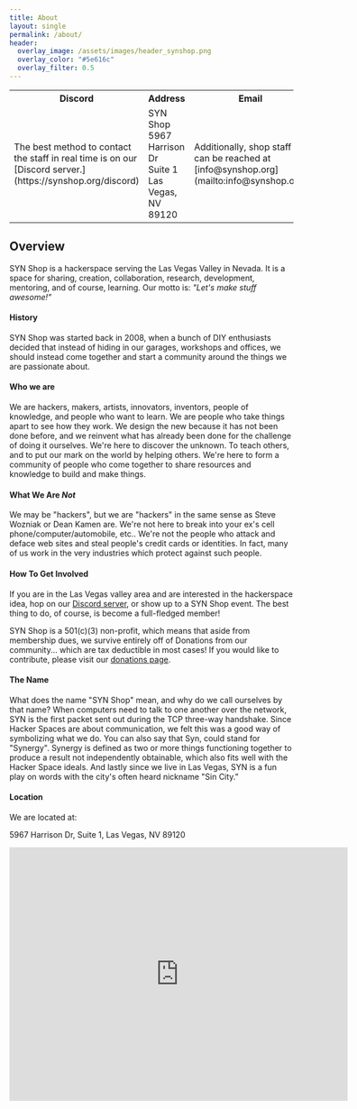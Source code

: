 ```yaml
---
title: About
layout: single
permalink: /about/
header:
  overlay_image: /assets/images/header_synshop.png
  overlay_color: "#5e616c"
  overlay_filter: 0.5
---
```

<table style="width:%">
<tr>
<th style="width:33%"> Discord </th>
<th style="width:33%"> Address </th>
<th style="width:33%"> Email </th>
</tr>
<tr>
<td>
  <div markdown="1">
  The best method to contact the staff in real time is on our [Discord server.](https://synshop.org/discord)
  </div>
</td>
<td>
  <div markdown="1">
  SYN Shop<br />
  5967 Harrison Dr<br />
  Suite 1<br />
  Las Vegas, NV 89120
  </div>
</td>
<td>
  <div markdown="1">
  Additionally, shop staff can be reached at [info@synshop.org](mailto:info@synshop.org)
  </div>
</td>
</tr>
</table>

## Overview

SYN Shop is a hackerspace serving the Las Vegas Valley in Nevada. It is a space for sharing, creation, collaboration, research, development, mentoring, and of course, learning. Our motto is: *"Let's make stuff awesome!"*

#### History

SYN Shop was started back in 2008, when a bunch of DIY enthusiasts decided that instead of hiding in our garages, workshops and offices, we should instead come together and start a community around the things we are passionate about.

#### Who we are

We are hackers, makers, artists, innovators, inventors, people of knowledge, and people who want to learn. We are people who take things apart to see how they work. We design the new because it has not been done before, and we reinvent what has already been done for the challenge of doing it ourselves. We're here to discover the unknown. To teach others, and to put our mark on the world by helping others. We're here to form a community of people who come together to share resources and knowledge to build and make things.

#### What We Are ***Not***

We may be "hackers", but we are "hackers" in the same sense as Steve Wozniak or Dean Kamen are. We're not here to break into your ex's cell phone/computer/automobile, etc.. We're not the people who attack and deface web sites and steal people's credit cards or identities. In fact, many of us work in the very industries which protect against such people.

#### How To Get Involved

If you are in the Las Vegas valley area and are interested in the hackerspace idea, hop on our [Discord server](https://synshop.org/discord), or show up to a SYN Shop event. The best thing to do, of course, is become a full-fledged member!

SYN Shop is a 501(c)(3) non-profit, which means that aside from membership dues, we survive entirely off of Donations from our community... which are tax deductible in most cases! If you would like to contribute, please visit our [donations page](/donate).

#### The Name

What does the name "SYN Shop" mean, and why do we call ourselves by that name? When computers need to talk to one another over the network, SYN is the first packet sent out during the TCP three-way handshake. Since Hacker Spaces are about communication, we felt this was a good way of symbolizing what we do. You can also say that Syn, could stand for "Synergy". Synergy is defined as two or more things functioning together to produce a result not independently obtainable, which also fits well with the Hacker Space ideals. And lastly since we live in Las Vegas, SYN is a fun play on words with the city's often heard nickname "Sin City."

#### Location
We are located at:

5967 Harrison Dr, Suite 1, Las Vegas, NV 89120

<iframe src="https://www.google.com/maps/embed?pb=!1m18!1m12!1m3!1d3224.4881084245717!2d-115.11650898220648!3d36.081587800242225!2m3!1f0!2f0!3f0!3m2!1i1024!2i768!4f13.1!3m3!1m2!1s0x80c8c39ffd8fb8d1%3A0x90dd755bc883a2b!2sSYN%20Shop!5e0!3m2!1sen!2sus!4v1691013517724!5m2!1sen!2sus" width="600" height="450" style="border:0;" allowfullscreen="" loading="lazy" referrerpolicy="no-referrer-when-downgrade"></iframe>